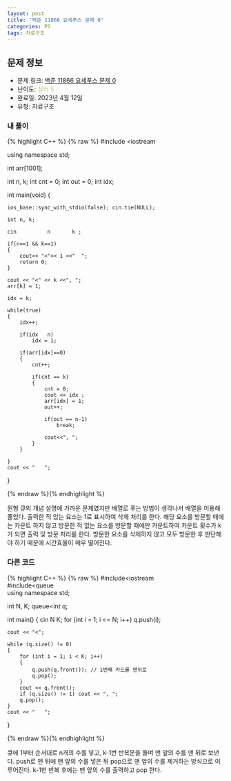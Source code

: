 ```yaml
---
layout: post
title: "백준 11866 요세푸스 문제 0"
categories: PS
tags: 자료구조
---
```


## 문제 정보
- 문제 링크: [백준 11866 요세푸스 문제 0](https://www.acmicpc.net/problem/11866)
- 난이도: <span style="color:#B5C78A">실버 5</span>
- 완료일: 2023년 4월 12일
- 유형: 자료구조

### 내 풀이

{% highlight C++ %} {% raw %}
#include <iostream	

using namespace std;

int arr[1001];

int n, k;
int cnt = 0;
int out = 0;
int idx;

int main(void)
{
	
	ios_base::sync_with_stdio(false); cin.tie(NULL);	
	
	int n, k;
	
	cin 		 n 		 k ;
	
	if(n==1 && k==1)
	{
		cout<< "<"<< 1 <<"	";
		return 0;
	}
	
	cout << "<" << k <<", ";
	arr[k] = 1;
	
	idx = k;
	
	while(true)
	{
		idx++;
		
		if(idx 	 n)
			idx = 1;
		
		if(arr[idx]==0)
		{
			cnt++;
		
			if(cnt == k)
			{
				cnt = 0;
				cout << idx ;
				arr[idx] = 1;
				out++;
				
				if(out == n-1)
					break;
				
				cout<<", ";
			}
		}

	}
	cout << "	";
}

{% endraw %}{% endhighlight %}

원형 큐의 개념 설명에 가까운 문제였지만 배열로 푸는 방법이 생각나서 배열을 이용해 풀었다. 출력한 적 있는 요소는 1로 표시하여 삭제 처리를 한다. 해당 요소를 방문할 때에는 카운트 하지 않고 방문한 적 없는 요소를 방문할 때에만 카운트하여 카운트 횟수가 k가 되면 출력 및 방문 처리를 한다. 방문한 요소를 삭제하지 않고 모두 방문한 후 판단해야 하기 때문에 시간효율이 매우 떨어진다.

### 다른 코드

{% highlight C++ %} {% raw %}
#include<iostream	
#include<queue	
using namespace std;

int N, K;
queue<int	 q;

int main()
{
	cin 		 N 		 K;
	for (int i = 1; i <= N; i++) q.push(i);

	cout << "<";

	while (q.size() != 0)
	{
		for (int i = 1; i < K; i++)
		{
			q.push(q.front()); // i번째 카드를 맨뒤로
			q.pop();
		}
		cout << q.front();
		if (q.size() != 1) cout << ", ";
		q.pop();
	}
	cout << "	";

}

{% endraw %}{% endhighlight %}

큐에 1부터 순서대로 n개의 수를 넣고, k-1번 반복문을 돌며 맨 앞의 수를 맨 뒤로 보낸다. push로 맨 뒤에 맨 앞의 수를 넣은 뒤 pop으로 맨 앞의 수를 제거하는 방식으로 이루어진다. k-1번 반복 후에는 맨 앞의 수를 출력하고 pop 한다.
